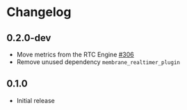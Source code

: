 # Changelog

## 0.2.0-dev
* Move metrics from the RTC Engine [#306](https://github.com/jellyfish-dev/membrane_rtc_engine/pull/306)
* Remove unused dependency `membrane_realtimer_plugin`

## 0.1.0
* Initial release


